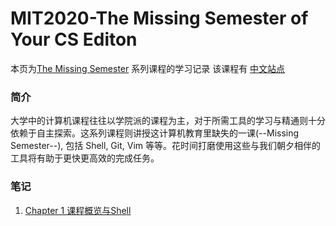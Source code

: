 # MIT2020-The Missing Semester of Your CS Editon
本页为[The Missing Semester](https://missing.csail.mit.edu/) 系列课程的学习记录
该课程有 [中文站点](https://missing-semester-cn.github.io/)
### 简介
大学中的计算机课程往往以学院派的课程为主，对于所需工具的学习与精通则十分依赖于自主探索。这系列课程则讲授这计算机教育里缺失的一课(--Missing Semester--), 包括 Shell, Git, Vim 等等。花时间打磨使用这些与我们朝夕相伴的工具将有助于更快更高效的完成任务。
### 笔记
1. [Chapter 1 课程概览与Shell](./Shell.md)
